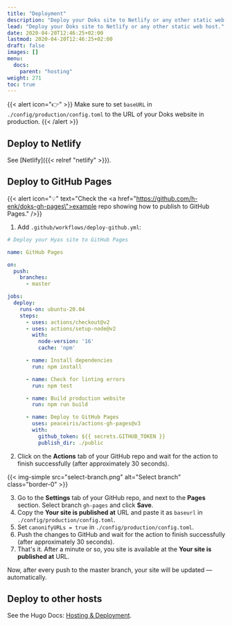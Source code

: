 ```yaml
---
title: "Deployment"
description: "Deploy your Doks site to Netlify or any other static web host."
lead: "Deploy your Doks site to Netlify or any other static web host."
date: 2020-04-20T12:46:25+02:00
lastmod: 2020-04-20T12:46:25+02:00
draft: false
images: []
menu:
  docs:
    parent: "hosting"
weight: 271
toc: true
---
```


{{< alert icon="👉" >}}
Make sure to set `baseURL` in `./config/production/config.toml` to the URL of your Doks website in production.
{{< /alert >}}

## Deploy to Netlify

See [Netlify]({{< relref "netlify" >}}).

## Deploy to GitHub Pages

{{< alert icon="💡" text="Check the <a href=\"https://github.com/h-enk/doks-gh-pages\">example repo</a> showing how to publish to GitHub Pages." />}}

1. Add `.github/workflows/deploy-github.yml`:

```yml
# Deploy your Hyas site to GitHub Pages

name: GitHub Pages

on:
  push:
    branches:
      - master

jobs:
  deploy:
    runs-on: ubuntu-20.04
    steps:
      - uses: actions/checkout@v2
      - uses: actions/setup-node@v2
        with:
          node-version: '16'
          cache: 'npm'

      - name: Install dependencies
        run: npm install

      - name: Check for linting errors
        run: npm test

      - name: Build production website
        run: npm run build

      - name: Deploy to GitHub Pages
        uses: peaceiris/actions-gh-pages@v3
        with:
          github_token: ${{ secrets.GITHUB_TOKEN }}
          publish_dir: ./public
```

2. Click on the __Actions__ tab of your GitHub repo and wait for the action to finish successfully (after approximately 30 seconds).

{{< img-simple src="select-branch.png" alt="Select branch" class="border-0" >}}

3. Go to the __Settings__ tab of your GitHub repo, and next to the __Pages__ section. Select branch `gh-pages` and click __Save__.
4. Copy the __Your site is published at__ URL and paste it as `baseurl` in `./config/production/config.toml`.
5. Set `canonifyURLs = true` in `./config/production/config.toml`.
6. Push the changes to GitHub and wait for the action to finish successfully (after approximately 30 seconds).
7. That's it. After a minute or so, you site is available at the __Your site is published at__ URL.

Now, after every push to the master branch, your site will be updated — automatically.

## Deploy to other hosts

See the Hugo Docs: [Hosting & Deployment](https://gohugo.io/hosting-and-deployment/).
